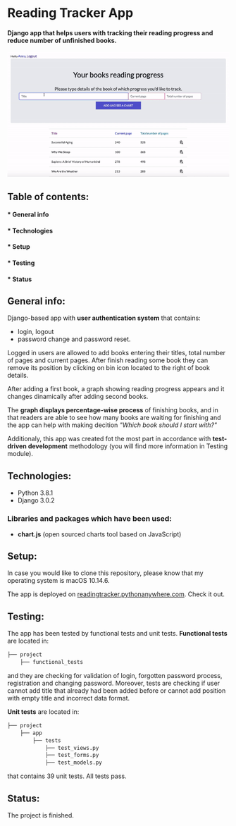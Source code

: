 # Reading Tracker App 
#### Django app that helps users with tracking their reading progress and reduce number of unfinished books. 


<img src="tracker.gif" width="700" >


## Table of contents:
#### * General info
#### * Technologies 
#### * Setup
#### * Testing
#### * Status

## **General info**:
Django-based app with **user authentication system** that contains:
* login, logout
* password change and password reset.
  
Logged in users are allowed to add books entering their titles, total number of pages and current pages. After finish reading some book they can remove its position by clicking on bin icon located to the right of book details.

After adding a first book, a graph showing reading progress appears and it changes dinamically after adding second books.

The **graph displays percentage-wise process** of finishing books, and in that readers are able to see how many books are waiting for finishing and the app can help with making decition *"Which book should I start with?"*

Additionaly, this app was created fot the most part in accordance with **test-driven development** methodology (you will find more information in Testing module). 

## **Technologies**:
* Python 3.8.1
* Django 3.0.2

### Libraries and packages which have been used:
 - **chart.js** (open sourced charts tool based on JavaScript)
 
 ## **Setup**:
In case you would like to clone this repository, please know that my operating system is macOS 10.14.6. 

The app is deployed on [readingtracker.pythonanywhere.com](http://readingtracker.pythonanywhere.com/). Check it out.

 ## **Testing**:

The app has been tested by functional tests and unit tests. **Functional tests** are located in:
```bash
├── project
    ├── functional_tests
```
and they are checking for validation of login, forgotten password process, registration and changing password. Moreover, tests are checking if user cannot add title that already had been added before or cannot add position with empty title and incorrect data format.

**Unit tests** are located in:
```bash
├── project
    ├── app
        ├── tests
            ├── test_views.py
            ├── test_forms.py
            ├── test_models.py
```
that contains 39 unit tests. All tests pass.

## **Status**:
The project is finished. 

 
